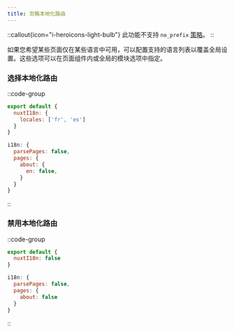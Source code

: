 ```yaml
---
title: 忽略本地化路由
---
```


::callout{icon="i-heroicons-light-bulb"}
此功能不支持 `no_prefix` [策略](./strategies)。
::

如果您希望某些页面仅在某些语言中可用，可以配置支持的语言列表以覆盖全局设置。这些选项可以在页面组件内或全局的模块选项中指定。

### 选择本地化路由

::code-group

```js {}[pages/about.vue]
export default {
  nuxtI18n: {
    locales: ['fr', 'es']
  }
}
```

```js {}[nuxt.config.js]
i18n: {
  parsePages: false,
  pages: {
    about: {
      en: false,
    }
  }
}
```

::

### 禁用本地化路由

::code-group

```js {}[pages/about.vue]
export default {
  nuxtI18n: false
}
```

```js {}[nuxt.config.js]
i18n: {
  parsePages: false,
  pages: {
    about: false
  }
}
```

::